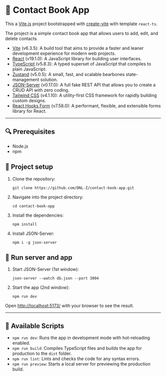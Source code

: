# 📇 Contact Book App

This a [Vite.js](https://vitejs.dev/) project bootstrapped with [create-vite](https://vite.dev/guide/) with template
`react-ts`.

The project is a simple contact book app that allows users to add, edit, and delete contacts.

- [Vite](https://vitejs.dev/) (v6.3.5): A build tool that aims to provide a faster and leaner development experience for
  modern web projects.
- [React](https://reactjs.org/) (v19.1.0): A JavaScript library for building user interfaces.
- [TypeScript](https://www.typescriptlang.org/) (v5.8.3): A typed superset of JavaScript that compiles to plain
  JavaScript.
- [Zustand](https://zustand-demo.pmnd.rs/) (v5.0.5): A small, fast, and scalable bearbones state-management solution.
- [JSON-Server](https://github.com/typicode/json-server) (v0.17.0): A full fake REST API that allows you to create a
  CRUD API with zero coding.
- [Tailwind CSS](https://tailwindcss.com/) (v4.1.10): A utility-first CSS framework for rapidly building custom designs.
- [React Hooks Form](https://react-hook-form.com/) (v7.58.0): A performant, flexible, and extensible forms library for
  React.

---

## 🔍 Prerequisites

- Node.js
- npm

## 📂 Project setup

1. Clone the repository:

   ```
   git clone https://github.com/DNL-Z/contact-book-app.git
   ```

2. Navigate into the project directory:

   ```
   cd contact-book-app
   ```

3. Install the dependencies:

   ```
   npm install
   ```

4. Install JSON-Server:
   ```
   npm i -g json-server
   ```

## 🚀 Run server and app

1. Start JSON-Server (1st window):
   ```
   json-server --watch db.json --port 3004
   ```
2. Start the app (2nd window):
   ```
   npm run dev
   ```

Open [http://localhost:5173/](http://localhost:5173/) with your browser to see the result.

---

## 📜 Available Scripts

- `npm run dev`: Runs the app in development mode with hot-reloading enabled.
- `npm run build`: Compiles TypeScript files and builds the app for production to the `dist` folder.
- `npm run lint`: Lints and checks the code for any syntax errors.
- `npm run preview`: Starts a local server for previewing the production build.
